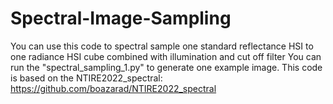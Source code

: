 # Spectral-Image-Sampling
You can use this code to spectral sample one standard reflectance HSI to one radiance HSI cube combined with illumination and cut off filter
You can run the "spectral_sampling_1.py" to generate one example image.
This code is based on the NTIRE2022_spectral: https://github.com/boazarad/NTIRE2022_spectral
